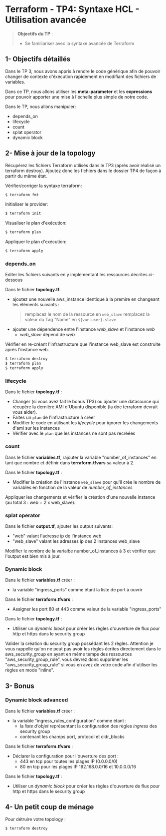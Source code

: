 <!--- 
Ceci est la version en markdown !
Utilisez l'aperçu pour avoir une version plus lisible
-->
# Terraform - TP4: Syntaxe HCL - Utilisation avancée

> **Objectifs du TP** :
>- Se familiariser avec la syntaxe avancée de Terraform
>

## 1- Objectifs détaillés

Dans le TP 3, nous avons appris à rendre le code générique afin de pouvoir changer de contexte
d'éxécution rapidement en modifiant des fichiers de variables.

Dans ce TP, nous allons utiliser les **meta-parameter** et les **expressions** pour pouvoir apporter
une mise à l'échelle plus simple de notre code.

Dans le TP, nous allons manipuler:
* depends_on
* lifecycle
* count
* splat operator
* dynamic block

## 2- Mise à jour de la topology

Récupérez les fichiers Terraform utilisés dans le TP3 (après avoir réalisé un terraform destroy).
Ajoutez donc les fichiers dans le dossier TP4 de façon à partir du même état. 

Vérifier/corriger la syntaxe terraform:
```bash
$ terraform fmt
```

Initialiser le provider:
```bash
$ terraform init
```

Visualiser le plan d'exécution:
```bash
$ terraform plan
```

Appliquer le plan d'exécution:
```bash
$ terraform apply
```

### depends_on

Editer les fichiers suivants en y implementant les ressources décrites ci-dessous

Dans le fichier **topology.tf**:
 * ajoutez une nouvelle aws_instance identique à la premire en changeant les éléments suivants : 
   > remplacez le nom de la ressource en `web_slave`
   > remplacez la valeur du Tag "Name" en `${var.user}-slave`
 * ajouter une dépendence entre l'instance *web_slave* et l'instance *web*
   * *web_slave* dépend de *web*

Vérifier en re-créant l'infrastructure que l'instance web_slave est construite après l'instance web.
```bash
$ terraform destroy
$ terraform plan
$ terraform apply
```


### lifecycle

Dans le fichier **topology.tf** :
 * Changer (si vous avez fait le bonus TP3) ou ajouter une datasource qui récupère la dernière AMI d'Ubuntu disponible (la doc terraform devrait vous aider). 
 * Faites un `plan` de l'infrastructure à créer
 * Modifier le code en utilisant les *lifecycle* pour ignorer les changements d'ami sur les instances
 * Vérifier avec le `plan` que les instances ne sont pas recréées

### count

Dans le fichier **variables.tf**, rajouter la variable "number_of_instances" en tant que nombre et 
définir dans **terraform.tfvars** sa valeur à 2.

Dans le fichier **topology.tf** :
 * Modifier la création de l'instance `web_slave` pour qu'il crée le nombre de variables en fonction de la valeur de *number_of_instances* 

Appliquer les changements et vérifier la création d'une nouvelle instance (au total 3 : web + 2 x web_slave).

### splat operator

Dans le fichier **output.tf**, ajouter les output suivants:
 * "web" valant l'adresse ip de l'instance web
 * "web_slave" valant les adresses ip des 2 instances web_slave
 
Modifier le nombre de la varialbe number_of_instances à 3 et vérifier que l'output est bien mis à jour.

### Dynamic block

Dans le fichier **variables.tf** créer :
 * la variable "ingress_ports" comme étant la liste de port à ouvrir

Dans le fichier **terraform.tfvars** :
 * Assigner les port 80 et 443 comme valeur de la variable "ingress_ports"
 
Dans le fichier **topology.tf** :
 * Utiliser un *dynamic block* pour créer les règles d'ouverture de flux pour http et https dans le security group

Valider la création du security group possédant les 2 règles.
Attention je vous rappelle qu'on ne peut pas avoir les règles écrites directement dans le aws_security_group en ayant en même temps des ressources "aws_security_group_rule", vous devrez donc supprimer les "aws_security_group_rule" si vous en avez de votre code afin d'utiliser les règles en mode "inline".

## 3- Bonus

### Dynamic block advanced

Dans le fichier **variables.tf** créer :
 * la variable "ingress_rules_configuration" comme étant :
    * la *liste d'objet* représentant la configuration des règles *ingress* des security group
    * contenant les champs port, protocol et cidr_blocks

Dans le fichier **terraform.tfvars** :
 * Déclarer la configuration pour l'ouverture des port :
   * 443 en tcp pour toutes les plages IP (0.0.0.0/0)
   * 80 en tcp pour les plages IP 192.168.0.0/16 et 10.0.0.0/16
 
Dans le fichier **topology.tf** :
 * Utiliser un *dynamic block* pour créer les règles d'ouverture de flux pour http et https dans le security group

## 4- Un petit coup de ménage

Pour détruire votre topology :
```bash
$ terraform destroy
```
